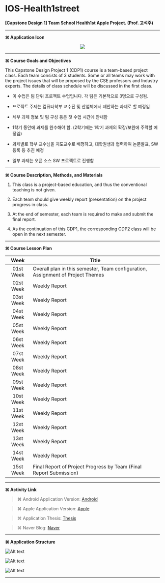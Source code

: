 # IOS-Health1street
**[Capstone Design 1] Team School Health1st Apple Project. (Prof. 고석주)**


* * *

**⌘ Application Icon**

<p align="center">
  <img src="http://blogfiles.naver.net/MjAxNzExMjZfNjUg/MDAxNTExNjk2NDE3MjI0.RS7BDnSUMD9e3tMPtqJQ28EswLE-VzW2EfdJnNORMQkg.lVbw3RADcM02Eps6o3dqV_BKMKKDv1LX9AQ_j4yTV-kg.PNG.yeop9657/icon.png/">
</p>

* * *

**⌘ Course Goals and Objectives**

This Capstone Design Project 1 (CDP1) course is a team-based project class. Each team consists of 3 students. Some or all teams may work with the project issues that will be proposed by the CSE professors and Industry experts. The details of class schedule will be discussed in the first class.

- 이 수업은 팀 단위 프로젝트 수업입니다. 각 팀은 기본적으로 3명으로 구성됨.

- 프로젝트 주제는 컴퓨터학부 교수진 및 산업체에서 제안하는 과제로 할 예정임

- 세부 과제 정보 및 팀 구성 등은 첫 수업 시간에 안내함

- 1학기 동안에 과제를 완수해야 함. (2학기에는 1학기 과제의 확장/보완에 주력할 예정임)

- 과제별로 학부 교수님을 지도교수로 배정하고, 대학원생과 협력하여 논문발표, SW등록 등 추진 예정

- 일부 과제는 오픈 소스 SW 프로젝트로 진행함

* * *

**⌘ Course Description, Methods, and Materials**

1. This class is a project-based education, and thus the conventional teaching is not given.

2. Each team should give weekly report (presentation) on the project progress in class.

3. At the end of semester, each team is required to make and submit the final report.

4. As the continuation of this CDP1, the corresponding CDP2 class will be open in the next semester.

* * *

**⌘ Course Lesson Plan**

|Week|Title|
|:-------:|--------------------------------------------------------------------------------|
|01st Week | Overall plan in this semester, Team configuration, Assignment of Project Themes |
|02st Week |	Weekly Report|
|03st Week |	Weekly Report|	 	 	 
|04st Week |	Weekly Report|	 	 	 
|05st Week |	Weekly Report|	 	 	 
|06st Week |	Weekly Report|	 	 	 
|07st Week |	Weekly Report|	 	 	 
|08st Week |	Weekly Report|	 	 	 
|09st Week |	Weekly Report|	 	 	 
|10st Week |	Weekly Report|	 	 	 
|11st Week |	Weekly Report|	 	 	 
|12st Week |	Weekly Report|	 	 	 
|13st Week |	Weekly Report|	 	 	 
|14st Week |	Weekly Report|	 	 	 
|15st Week |	Final Report of Project Progress by Team (Final Report Submission)|

* * *

**⌘ Activity Link**

> ⌘ Android Application Version: [Android](https://github.com/ChangYeop-Yang/Android-Health1street)

> ⌘ Apple Application Version: [Apple](https://github.com/ChangYeop-Yang/IOS-Health1street)

> ⌘ Application Thesis: [Thesis](https://github.com/ChangYeop-Yang/Activity-Thesis)

> ⌘ Naver Blog: [Naver](http://yeop9657.blog.me/221111128215)

* * *

**⌘ Application Structure**

![Alt text](http://blogfiles.naver.net/MjAxNzExMjZfMiAg/MDAxNTExNjk1NjMzOTMw.26_39lbWgSGQc-sbQSW_nHmw9HlrahOsKG_gV6d8LuUg.SRe9j8LkkQdJE78pOTWEml0ZZQP-rSuc4jinNoLHsDYg.JPEG.yeop9657/%EC%8A%AC%EB%9D%BC%EC%9D%B4%EB%93%9C5.JPGg "Application Core Tech")

![Alt text](http://blogfiles.naver.net/MjAxNzExMjZfMjIw/MDAxNTExNjk1NjM0MDc1.Mt0o07g4S3WtUEZ5tAIoH0wdoq0cv9fKEIVZiAPVS3Mg.bUxrJXWWZAQnivJ4an3QvYbKXAUOhmbLuI4sIXjddE0g.JPEG.yeop9657/%EC%8A%AC%EB%9D%BC%EC%9D%B4%EB%93%9C10.JPG "Application Structure")

![Alt text](http://blogfiles.naver.net/MjAxNzExMjZfOSAg/MDAxNTExNjk1NjM0MDc1.g1jWCTOHJnrdtBEOizti8UWwg2o437rPAHZTT1evpTsg.nReurqyin_ka9fht3w3SJBlR2PXOskDK3ttQtzA7XcYg.JPEG.yeop9657/%EC%8A%AC%EB%9D%BC%EC%9D%B4%EB%93%9C11.JPG "Application Class Diagram")

* * *
